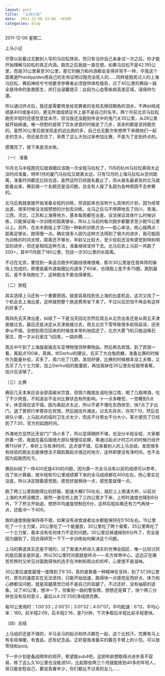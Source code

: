 ```yaml
---
layout: post
title:  "上马小记"
date:  2011-12-06 23:00  +0300
categories: blog
---
```


2011-12-06 星期二

上马小记

尽管以前看过无数别人写的马拉松体验，但只有当你自己亲身试一次之后，你才能开始理解马拉松的真正内涵。跑完之后我就一直在想，如果马拉松不是42.195公里，而是35公里甚至30公里，那它的魅力和内涵都会变得非常不一样，毕竟这个距离是Pheidippides用自己的生命证明过跑完会死人的……同样是跑死过人的上海马拉松，赛前神经兮兮地要求参赛者必须提供体检报告，过了40公里的赛段一路全是待命的急救医生，并打出温馨提示：此段为心血管疾病高发区域，请保持匀速。

所以通过终点后，我还是需要用发给完赛者的毛毯去擦拭眼角的泪水，不再纠结成绩是400或是430，更无所谓成绩证书上是不是自己的名字。两个月前北京马拉松跑完半程时还感觉意犹未尽，但当我还没跑到传说中的鬼门关35公里，从28公里就开始掉速。唯一欣慰的是除了饮水进食的时候走了几步，其余的都是坚持跑完的。虽然30公里后就发现走的远比跑的多，自己也无数次有想停下来跟他们一起走的念头，但还是忍住了，哥费了这么大劲过来参加比赛，不是为了走到终点的。

感慨完了，接下来是流水账。

（一） 准备

10月北马半程跑完后就琢磨应该跑一次全程马拉松了，11月的杭州马拉松离得太近没时间准备，明年1月的厦门马拉松又距离太远，只有12月的上海马拉松从空间距离，准备时间都还比较合适，虽然这时已经报名截止了，但从报名最紧张的北马就能看出来，赛前搞一个名额还是没问题，总会有人报了名因为各种原因不去参赛的。

北马后我就直接开始准备全程的训练，但说起来也没有什么具体的计划，因为经常出差，很多时候没法按预想的计划去训练。北马之后马不停蹄地去了四川，青海，江西，河北，江苏和上海等地方，基本每周都在出差。没法保证具体什么时候训练，只能保证每一次训练的距离够长，所以上马前的每次跑步都要求至少跑15公里以上。另外，在水木跑版上学习到一种新的训练方法——低心率法，核心就两点：距离足够长，跑得慢一点。确实很多人因为这种方法得到了很大的进步，我可能因为训练的时间太短，距离还不够长，年龄又比较大，至少目前还没有感觉到特别明显的进步，但还是相信这种方法，准备继续坚持下去。北马后到上马前一共跑了200+，其中11月跑了180公里，包括一次30公里的长距离。

不过在北京，要找到一条适合跑步的路线很难很难，那次30公里是在首体师的操场上完成的，即便是最外道每圈比内道多了60米，也得跑上差不多70圈，跑到最后，差不多快跑吐了，这种跑法不累也得晕死。

（二）旅程

其实选择上马还有一个重要原因，就是容易找到去上海的出差机会，这次又找了一个机会去上海出差，这样就把整个旅途费用省下来了。不过以后恐怕不再会有这样的好事了。

周四先去天津出差，纠结了一下是当天回北京然后周五从北京出发还是从周五天津直接过去，最后还是决定从天津直接过去，周五北京下雪导致很多航班延误，还庆幸rp不错。没想到周日回来的时候连本带利地偿还了，北京大雾飞机只能迫降石家庄，周一才从石家庄飞回来，一路折腾……

周五中午到了上海就直接去东亚博物馆领参赛物品，然后再去宾馆，到了宾馆一看，离起点100米，真爽。听Derhui的建议，去买了大白兔奶糖，准备比赛的时候作为能量补给，买多了，周六吃了几颗，发现好硬，比赛的时候根本没工夫嚼，又去买了几个士力架，加上Derhui给的能量胶，再加我妹在30公里处给我带香蕉，估计应该够了。

（三）比赛

赛前几天本来应该全部高碳水饮食，但周六晚朋友请吃俏江南，喝了几瓶啤酒，吃了不少肉食，不知道会不会对比赛状态有所影响。十一点多睡觉，一觉睡到5点半，休息得应该不错。因为离起点太近，所以不紧不慢吃东西排空，快7点了才出门，退了房把行李寄存在宾馆，然后就往外滩走。过去先存衣，存完7:10，然后去排队小便，上马起点的临时卫生点太少，而且不分男女不分大小，等方便完了已经到了7:30，官方的起跑时间。

外滩地方显然比天安门广场小多了，所以显得拥挤不堪，也没分半程全程，大家都挤着一团，我就在最后面随大部队慢慢往前挪，等通过起点计时芯片的时候已经开赛11分钟了，幸好上马有净时间，这点很不错。后来看别人的上马总结，发现很多有经验的跑友总能够想法子蹿到离起点很近的地方，这样即便没有净时间，也不会因为起跑而吃亏。

赛前纠结了一阵400还是430的问题，因为第一次全马没有以前的成绩可以参考，找了些计算器，按半程和10公里成绩算下来的全马成绩都在400左右，但心里实在没底，所以决定随着感觉跑，感觉好就稍快一点，感觉差就慢一点。

跑了两三公里刚跑得比较舒服，配速大概5’50左右，就赶上上南浦大桥，以前对上海的大桥没概念，居然一直在桥上跑了三四公里才下来，上桥时速度也降到6分外，下了桥又开始追，想把平均速度控制在6分，这样后程如果还有力气再快一点，还能冲一下400。

我的速度倒是保持得不错，如果没有进食或者出水都能保持在5’50左右。15公里吃了一个士力架，20公里吃了一个能量胶，30公里吃了两个香蕉，35公里再吃了一个士力架，基本没有任何体力不足的问题。30公里后掉速掉到6分外了，完全是因为腿软了，回去得研究一下下一步训练如何解决这个问题。

上马的赛道其实还是不错的，过了南浦大桥进入浦东的世博会园区，唯一比较讨厌的是后面全是折返，所以30公里时对面就是终点——东方体育中心，这边正在痛苦煎熬时又听见对面跑得快的选手在冲刺和观众的欢呼，心里很不是滋味。

30公里后速度最慢一度降到了6’30，真的是靠着一种精神在坚持，到了37,38公里时，原先的速度实在无法坚持，只能开始加速，跑得快一点感觉反而好点，体力和心肺都没问题，就是双腿感觉已经不是自己的双腿了。不过还好，没有抽筋的迹象。过了40公里，想冲一下，但看到一路的警告牌，想想还是算了，快个两三分钟也没有任何意义，最后以4:25’25的净成绩完赛。

每10公里用时：1:00'33；2:00'51；3:01'52；4:07'07。平均配速：6’13，平均心率：160。前半程2:09，后半程2:16，差7分钟，下次争取后半程比前半程更快。

（四）总结

上马组织还是不错的，半马全马的起点和终点都在一起，这个比较汗。完赛有马上有毛毯保暖，有食品，还有纪念品，正好是我准备买的戴在手臂上的小包，可以放零钱和ipod。

下一步计划是备战明年的郑开，希望能sub4吧，这把年龄想取得点进步真不容易，练了这么久10公里也没能进50，比起那些两三个月就能练到40多的年轻人，哥只能安慰自己，要说青春年少，你们都比不过哥的女儿……
